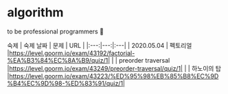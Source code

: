 # algorithm
to be professional programmers :pray:

숙제
| 숙제 날짜 | 문제 | URL |
|:---:|---:|:---|
| 2020.05.04 | 펙토리얼 |https://level.goorm.io/exam/43192/factorial-%EA%B3%84%EC%8A%B9/quiz/1|
|  | preorder traversal |https://level.goorm.io/exam/43249/preorder-traversal/quiz/1|
|  | 하노이의 탑 |https://level.goorm.io/exam/43223/%ED%95%98%EB%85%B8%EC%9D%B4%EC%9D%98-%ED%83%91/quiz/1|

